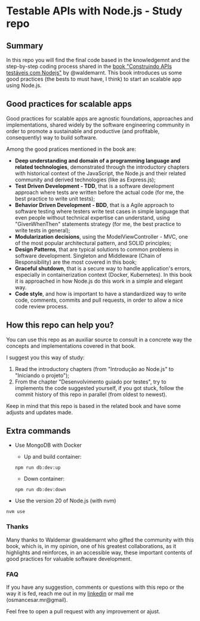 #  Testable APIs with Node.js - Study repo

## Summary

In this repo you will find the final code based in the knowledgemnt and the step-by-step coding process shared in the [book "Construindo APIs testáveis com Nodejs"](https://github.com/waldemarnt/building-testable-apis-with-nodejs) by @waldemarnt. This book introduces us some good practices (the bests to must have, I think) to start an scalable app using Node.js.

## Good practices for scalable apps

Good practices for scalable apps are agnostic foundations, approaches and implementations, shared widely by the software engineering community in order to promote a sustainable and productive (and profitable, consequently) way to build software. 

Among the good pratices mentioned in the book are:

- **Deep understanding and domain of a programming language and related technologies**, demonstrated through the introductory chapters with historical context of the JavaScript, the Node.js and their related community and derived technologies (like as Express.js);
- **Test Driven Development - TDD**, that is a software development approach where tests are written before the actual code (for me, the best practice to write unit tests);
- **Behavior Driven Development - BDD**, that is a Agile approach to software testing where testers write test cases in simple language that even people without technical expertise can understand, using "GivenWhenThen" statements strategy (for me, the best practice to write tests in general);
- **Modularization decisions**, using the ModelViewController - MVC, one of the most popular architectural pattern, and SOLID principles;
- **Design Patterns**, that are typical solutions to common problems in software development. Singleton and Middleware (Chain of Responsibility) are the most covered in this book;
- **Graceful shutdown**, that is a secure way to handle application's errors, especially in containerization context (Docker, Kubernetes). In this book it is approached in how Node.js do this work in a simple and elegant way.
- **Code style**, and how is important to have a standardized way to write code, comments, commits and pull requests, in order to allow a nice code review process.

## How this repo can help you?

You can use this repo as an auxiliar source to consult in a concrete way the concepts and implementations covered in that book.

I suggest you this way of study:

1. Read the introductory chapters (from "Introdução ao Node.js" to "Iniciando o projeto");
2. From the chapter "Desenvolvimento guiado por testes", try to implements the code suggested yourself, if you got stuck, follow the commit history of this repo in parallel (from oldest to newest).

Keep in mind that this repo is based in the related book and have some adjusts and updates made. 

## Extra commands

- Use MongoDB with Docker
  - Up and build container:
  ```
  npm run db:dev:up
  ```
  - Down container:
  ```
  npm run db:dev:down
  ```

- Use the version 20 of Node.js (with nvm)
```
nvm use
```

### Thanks

Many thanks to Waldemar @waldemarnt who gifted the community with this book, which is, in my opinion, one of his greatest collaborations, as it highlights and reinforces, in an accessible way, these important contents of good practices for valuable software development.

### FAQ

If you have any suggestion, comments or questions with this repo or the way it is fed, reach me out in my [linkedin](https://www.linkedin.com/in/osman-rodrigues/) or mail me (osmancesar.mr@gmail).

Feel free to open a pull request with any improvement or ajust. 